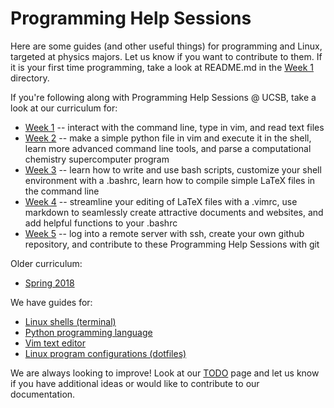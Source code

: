 Programming Help Sessions
=========================

Here are some guides (and other useful things) for programming and Linux,
targeted at physics majors. Let us know if you want to contribute to them. If
it is your first time programming, take a look at README.md in the [Week
1](week_1) directory.

If you're following along with Programming Help Sessions @ UCSB, take a look at
our curriculum for:

-   [Week 1](week_1/) -- interact with the command line, type in vim, and read
    text files
-   [Week 2](week_2/) -- make a simple python file in vim and execute it in the
    shell, learn more advanced command line tools, and parse a computational
    chemistry supercomputer program
-   [Week 3](week_3/) -- learn how to write and use bash scripts, customize
    your shell environment with a .bashrc, learn how to compile simple LaTeX
    files in the command line
-   [Week 4](week_4/) -- streamline your editing of LaTeX files with a .vimrc,
    use markdown to seamlessly create attractive documents and websites, and
    add helpful functions to your .bashrc
-   [Week 5](week_5/) -- log into a remote server with ssh, create your own
    github repository, and contribute to these Programming Help Sessions with
    git

Older curriculum:

-   [Spring 2018](spring_2018)

We have guides for:

-   [Linux shells (terminal)](shell/)
-   [Python programming language](python/)
-   [Vim text editor](vim/)
-   [Linux program configurations (dotfiles)](dotfiles/)

We are always looking to improve! Look at our [TODO](TODO.md) page and let us
know if you have additional ideas or would like to contribute to our
documentation.
